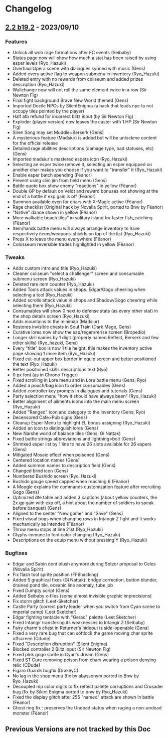 # Changelog

## [2.2 b19.2](https://github.com/Gens81/brave-new-world/releases) - 2023/09/10

### Features

- Unlock all wob rage formations after FC events (Seibaby) 
- Status page now will show how much a stat has been raised by using esper levels (Ryo_Hazuki)
- Overhaul Opera scene with dialogues synced with music (Gens)
- Added every active flag to weapon submenu in inventory (Ryo_Hazuki)
- Deleted entry with no rewards from coliseum and added prizes description (Ryo_Hazuki)
- Wallchange now will not roll the same element twice in a row (Sir Newton Fig)
- Final fight background Brave New World themed (Gens)
- Imported Docile NPCs by SilentEnigma (a hack that leads npc to not occupy tiles pointed by the player)
- Half atb refund for incorrect blitz input (by Sir Newton Fig)
- Exploder (player version) now leaves the caster with 1 HP (Sir Newton Fig)
- Siren Song may set Muddle+Berserk (Gens)
- A mysterious feature (Madsiur) is added but will be unlockme content for the official release
- Detailed rage abilities descriptions (damage type, bad statuses, etc) (Gens)
- Imported madsiur's mastered espers icon (Ryo_Hazuki)
- Selecting an esper twice remove it, selecting an esper equipped on another char makes you choose if you want to "transfer" it (Ryo_Hazuki)
- Enable esper batch spending (Fëanor)
- Prevent using slim jim from field menu (Gens)
- Battle quote box show enemy "reactions" in yellow (Fëanor)
- Double GP by default on Veldt and reward bonuses not showing at the end of a battle if exp gain is off (Fëanor)
- Summon available even for chars with X-Magic active (Fëanor)
- Rage checklist (Original hack by Novalia Spirit, ported to Bnw by Fëanor) 
- "Native" dance shown in yellow (Fëanor)
- More walkable beach tiles" in solitary island for faster fish_catching (Fëanor)
- Item/hands battle menu will always arrange inventory to have respectively items/weapons-shields on top of the list (Ryo_Hazuki)
- Press X to leave the menu everywhere  (Fëanor) 
- Colosseum reversible trades highlighted in yellow (Fëanor)

### Tweaks

- Adds custom intro and title (Ryo_Hazuki)
- Cleaner coliseum "select a challenger" screen and consumable submenu screen (Ryo_Hazuki)
- Deleted rare item counter (Ryo_Hazuki)
- Added Tools attack values in shops. Edgar/Gogo cheering when selecting a tool (Ryo_Hazuki)
- Added scrolls attack value in shops and Shadow/Gogo cheering while selecting them (Ryo_Hazuki)
- Consumables will show 0 next to defense stats (as every other stat) in the shop details screen (Ryo_Hazuki)
- Adds mountains to the minimap (Madsiur)
- Restores invisible chests in Soul Train (Dark Mage, Gens)
- Curative lores now show the sap/regen/rerise screen (Bropedio)
- Longer skill names by 1 digit (properly named Reflect, Berserk and few other skills) (Ryo_hazuki, Gens)
- Every "title" box is now 1 tile height: this makes the inventory active page showing 1 more item (Ryo_Hazuki)
- Fixed cut-out upper box border in equip screen and better positioned the text (Ryo_Hazuki)
- Better positioned skills descriptions text (Ryo)
- 0 px font (as in Chrono Trigger)
- Fixed scrolling in Lore menu and in Lore battle menu (Gens, Ryo)
- Added a pouch/bag icon to order consumables (Gens)
- Added controller key prompts in dialogues and tutorials (Gens)
- Party selection menu "how it should have always been" (Ryo_Hazuki)
- Better alignment of ailments icons into the main menu screen (Ryo_Hazuki)
- Added "Ranged" icon and category to the inventory (Gens, Ryo)
- Decensored Cafe>Pub signs (Gens)
- Cleanup Esper Menu to highlight EL bonus assigning (Ryo_Hazuki)
- Added an icon to distinguish lores (Gens)
- New Narshe world of balance tiles (Gens, Gi Nattak)
- Fixed battle strings abbreviations and lightning>bolt (Gens)
- Shrinked esper list by 1 line to have 26 slots available for 26 espers (Gens)
- Mitigated Mosaic effect when poisoned (Gens)
- Centered location names (Gens)
- Added summon names to description field (Gens)
- Changed blind icon (Gens)
- Numbered Bushido screen (Ryo_Hazuki)
- Bushido gauge speed capped when reaching 6 (Fëanor)
- A Moogle explains the commands customization feature after recruiting Gogo (Gens)
- Optimized dte table and added 3 captions (about yellow counters, the 2x gp gain with exp off, a hint about the number of soldiers to speak before banquet) (Gens)
- Aligned to the center "New game" and "Save" (Gens) 
- Fixed visual bugs when changing rows in Intangir Z fight and it works mechanically as intended (Fëanor)
- Throw menu stops at line 21st (Ryo_Hazuki)
- Glyphs immune to font color changing (Ryo_Hazuki) 
- Descriptions on the equip menu without pressing Y (Ryo_Hazuki) 

### Bugfixes

- Edgar and Sabin dont blush anymore during Setzer proposal to Celes (Novalia Spirit)
- Fix flash tool sprite position (FF6hacking)
- Added 5 graphical fixes (Gi Nattak): bridge correction, button blunder, drained pond tile, oceanic line anomaly, tube job
- Fixed Dumpty script (Gens)
- Added Seibaby x-files (some almost invisible graphic imprecisions)
- Fix storm glitch (Leet-Sketcher)
- Castle Party (correct party leader when you switch from Cyan scene to imperial camp) (Leet Sketcher)
- Edgar fighting tentacle with "Gerad" palette (Leet Sketcher)
- Fixed Intangir transfering its weaknesses to Intangir Z (Seibaby)
- Fairy charm's chest in Returner's hideout is side-openable (Gens)
- Fixed a very rare bug that can softlock the game moving char sprite offscreen (Cdude)
- Fixed "Description disruption" (Silent Enigma)
- Blocked controller 2 Blitz input (Sir Newton Fig)
- Fixed pink gogo sprite in Cyan's dream (Gens)
- Fixed ST Cure removing poison from chars wearing a poison denying relic (CDude)
- Figaro Guards bugfix (DrakeyC)
- No lag in the shop menu (fix by abyssonym ported to Bnw by Ryo_Hazuki) 
- Decoupled mp color digits to fix reflect palette corruptions and Crusader bug (fix by Silent Enigma ported to bnw by Ryo_Hazuki)
- Fixed the display glitch after 255 "named" attack are shown in battle (Fëanor) 
- Ghost ring fix : preserves the Undead status when raging a non-undead monster (Fëanor)

## Previous Versions are not tracked by this Doc
